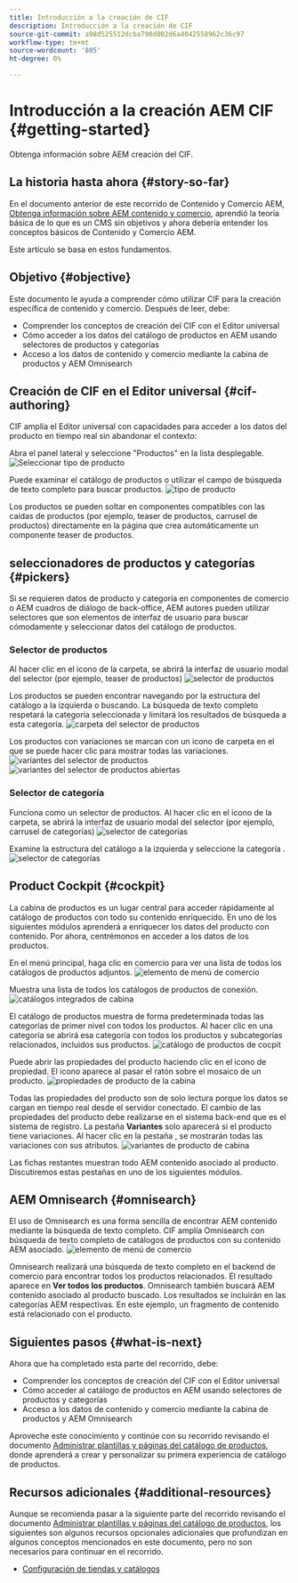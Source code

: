 ```yaml
---
title: Introducción a la creación de CIF
description: Introducción a la creación de CIF
source-git-commit: a98d525512dcba790d002d6a4042558962c36c97
workflow-type: tm+mt
source-wordcount: '805'
ht-degree: 0%

---
```


# Introducción a la creación AEM CIF {#getting-started}

Obtenga información sobre AEM creación del CIF.

## La historia hasta ahora {#story-so-far}

En el documento anterior de este recorrido de Contenido y Comercio AEM, [Obtenga información sobre AEM contenido y comercio](/help/commerce-cloud/introduction.md), aprendió la teoría básica de lo que es un CMS sin objetivos y ahora debería entender los conceptos básicos de Contenido y Comercio AEM.

Este artículo se basa en estos fundamentos.

## Objetivo {#objective}

Este documento le ayuda a comprender cómo utilizar CIF para la creación específica de contenido y comercio. Después de leer, debe:

* Comprender los conceptos de creación del CIF con el Editor universal
* Cómo acceder a los datos del catálogo de productos en AEM usando selectores de productos y categorías
* Acceso a los datos de contenido y comercio mediante la cabina de productos y AEM Omnisearch

## Creación de CIF en el Editor universal {#cif-authoring}

CIF amplía el Editor universal con capacidades para acceder a los datos del producto en tiempo real sin abandonar el contexto:

Abra el panel lateral y seleccione &quot;Productos&quot; en la lista desplegable.
![Seleccionar tipo de producto](assets/asset-finder-overview.png)

Puede examinar el catálogo de productos o utilizar el campo de búsqueda de texto completo para buscar productos.
![tipo de producto](assets/asset-finder-search.png)

Los productos se pueden soltar en componentes compatibles con las caídas de productos (por ejemplo, teaser de productos, carrusel de productos) directamente en la página que crea automáticamente un componente teaser de productos.

## seleccionadores de productos y categorías {#pickers}

Si se requieren datos de producto y categoría en componentes de comercio o AEM cuadros de diálogo de back-office, AEM autores pueden utilizar selectores que son elementos de interfaz de usuario para buscar cómodamente y seleccionar datos del catálogo de productos.

### Selector de productos

Al hacer clic en el icono de la carpeta, se abrirá la interfaz de usuario modal del selector (por ejemplo, teaser de productos)
![selector de productos](assets/product-picker-open.png)

Los productos se pueden encontrar navegando por la estructura del catálogo a la izquierda o buscando. La búsqueda de texto completo respetará la categoría seleccionada y limitará los resultados de búsqueda a esta categoría.
![carpeta del selector de productos](assets/product-picker-folders.png)

Los productos con variaciones se marcan con un icono de carpeta en el que se puede hacer clic para mostrar todas las variaciones.
![variantes del selector de productos](assets/product-picker-variants.png)
![variantes del selector de productos abiertas](assets/product-picker-variants-open.png)

### Selector de categoría

Funciona como un selector de productos. Al hacer clic en el icono de la carpeta, se abrirá la interfaz de usuario modal del selector (por ejemplo, carrusel de categorías)
![selector de categorías](assets/category-picker-open.png)

Examine la estructura del catálogo a la izquierda y seleccione la categoría .
![selector de categorías](assets/category-picker-folders.png)

## Product Cockpit {#cockpit}

La cabina de productos es un lugar central para acceder rápidamente al catálogo de productos con todo su contenido enriquecido. En uno de los siguientes módulos aprenderá a enriquecer los datos del producto con contenido. Por ahora, centrémonos en acceder a los datos de los productos.

En el menú principal, haga clic en comercio para ver una lista de todos los catálogos de productos adjuntos.
![elemento de menú de comercio](assets/commerce-menu-item.png)

Muestra una lista de todos los catálogos de productos de conexión.
![catálogos integrados de cabina](assets/cockpit-Integrated-catalogs.png)

El catálogo de productos muestra de forma predeterminada todas las categorías de primer nivel con todos los productos. Al hacer clic en una categoría se abrirá esa categoría con todos los productos y subcategorías relacionados, incluidos sus productos.
![catálogo de productos de cocpit](assets/cockpit-product-catalog.png)

Puede abrir las propiedades del producto haciendo clic en el icono de propiedad. El icono aparece al pasar el ratón sobre el mosaico de un producto.
![propiedades de producto de la cabina](assets/cockpit-properties.png)

Todas las propiedades del producto son de solo lectura porque los datos se cargan en tiempo real desde el servidor conectado. El cambio de las propiedades del producto debe realizarse en el sistema back-end que es el sistema de registro. La pestaña **Variantes** solo aparecerá si el producto tiene variaciones. Al hacer clic en la pestaña , se mostrarán todas las variaciones con sus atributos.
![variantes de producto de cabina](assets/cockpit-properties-variants.png)

Las fichas restantes muestran todo AEM contenido asociado al producto. Discutiremos estas pestañas en uno de los siguientes módulos.

## AEM Omnisearch {#omnisearch}

El uso de Omnisearch es una forma sencilla de encontrar AEM contenido mediante la búsqueda de texto completo. CIF amplía Omnisearch con búsqueda de texto completo de catálogos de productos con su contenido AEM asociado.
![elemento de menú de comercio](assets/omnisearch.png)

Omnisearch realizará una búsqueda de texto completo en el backend de comercio para encontrar todos los productos relacionados. El resultado aparece en **Ver todos los productos**. Omnisearch también buscará AEM contenido asociado al producto buscado. Los resultados se incluirán en las categorías AEM respectivas. En este ejemplo, un fragmento de contenido está relacionado con el producto.

## Siguientes pasos {#what-is-next}

Ahora que ha completado esta parte del recorrido, debe:

* Comprender los conceptos de creación del CIF con el Editor universal
* Cómo acceder al catálogo de productos en AEM usando selectores de productos y categorías
* Acceso a los datos de contenido y comercio mediante la cabina de productos y AEM Omnisearch

Aproveche este conocimiento y continúe con su recorrido revisando el documento [Administrar plantillas y páginas del catálogo de productos](catalog-templates.md), donde aprenderá a crear y personalizar su primera experiencia de catálogo de productos.

## Recursos adicionales {#additional-resources}

Aunque se recomienda pasar a la siguiente parte del recorrido revisando el documento [Administrar plantillas y páginas del catálogo de productos](catalog-templates.md), los siguientes son algunos recursos opcionales adicionales que profundizan en algunos conceptos mencionados en este documento, pero no son necesarios para continuar en el recorrido.

* [Configuración de tiendas y catálogos](/help/commerce-cloud/getting-started.md#catalog)
